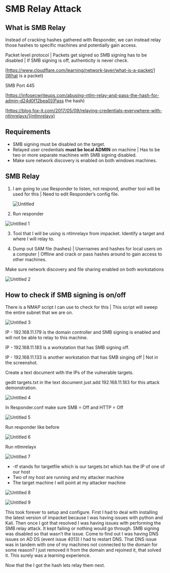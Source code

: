 # SMB Relay Attack

## What is SMB Relay

Instead of cracking hashes gathered with Responder, we can instead relay those hashes to specific machines and potentially gain access.

Packet level protocol | Packets get signed so SMB signing has to be disabled | If SMB signing is off, authenticity is never check.

[https://www.cloudflare.com/learning/network-layer/what-is-a-packet/](What is a packet)

SMB Port 445

[https://infosecwriteups.com/abusing-ntlm-relay-and-pass-the-hash-for-admin-d24d0f12bea0](Pass the hash)

[https://blog.fox-it.com/2017/05/09/relaying-credentials-everywhere-with-ntlmrelayx/](ntlmrelayx)

## Requirements

- SMB signing must be disabled on the target.
- Relayed user credentials **must be local ADMIN** on machine | Has to be two or more separate machines with SMB signing disabled.
- Make sure network discovery is enabled on both windows machines.

## SMB Relay

1. I am going to use Responder to listen, not respond, another tool will be used for this | Need to edit Responder’s config file.
   
   ![Untitled](https://user-images.githubusercontent.com/55252902/154788581-b6d7d42d-5241-47a5-8027-f81a7e94d0e7.png)

2. Run responder 
   
  ![Untitled 1](https://user-images.githubusercontent.com/55252902/154788587-a61a4525-b3f7-46e1-b418-d60ec8e1a2c6.png)
  

3. Tool that I will be using is ntlmrelayx from impacket. Identify a target and where I will relay to.

4. Dump out SAM file (hashes) | Usernames and hashes for local users on a computer | Offline and crack or pass hashes around to gain access to other machines. 

Make sure network discovery and file sharing enabled on both workstations

![Untitled 2](https://user-images.githubusercontent.com/55252902/154788589-08ecdc87-4799-4542-a917-3de336c9c353.png)


## How to check if SMB signing is on/off

There is a NMAP script I can use to check for this | This script will sweep the entire subnet that we are on. 

![Untitled 3](https://user-images.githubusercontent.com/55252902/154788591-e3ff3325-8e36-4964-889e-5816750d6fea.png)


IP - 192.168.11.179 is the domain controller and SMB signing is enabled and will not be able to relay to this machine.

IP - 192.168.11.183 is a workstation that has SMB signing off.

IP - 192.168.11.133 is another workstation that has SMB singing off | Not in the screenshot. 

Create a text document with the IPs of the vulnerable targets.

gedit targets.txt in the text document just add 192.168.11.183 for this attack demonstration. 

![Untitled 4](https://user-images.githubusercontent.com/55252902/154788598-97593f96-8064-467b-afd3-f9737eb594c7.png)


In Responder.conf make sure SMB = Off and HTTP = Off

![Untitled 5](https://user-images.githubusercontent.com/55252902/154788601-e524f114-c1b2-4f08-a568-cd2cd4177275.png)

Run responder like before

![Untitled 6](https://user-images.githubusercontent.com/55252902/154788603-51355933-5056-4f2d-848d-6132323f29a0.png)

Run ntlmrelayx

![Untitled 7](https://user-images.githubusercontent.com/55252902/154788605-ec908cc4-097c-4c57-bbb2-382e1f0d6318.png)

- -tf stands for targetfile which is our targets.txt which has the IP of one of our host
- Two of my host are running and my attacker machine
- The target machine I will point at my attacker machine

![Untitled 8](https://user-images.githubusercontent.com/55252902/154788610-46be3b2d-5f7d-484d-997a-2a0903a2fa62.png)

![Untitled 9](https://user-images.githubusercontent.com/55252902/154788613-9bee6057-fd6f-4174-86ab-01d683facec1.png)

This took forever to setup and configure. First I had to deal with installing the latest version of impacket because I was having issues with python and Kali. Then once I got that resolved I was having issues with performing the SMB relay attack. It kept failing or nothing would go through. SMB signing was disabled so that wasn’t the issue. Come to find out I was having DNS issues on AD DS (event issue 4013) I had to restart DNS. That DNS issue was in tandem with one of my machines  not connected to the domain for some reason? I just removed it from the domain and rejoined it, that solved it. This surely was a learning experience.

Now that the I got the hash lets relay them next.
